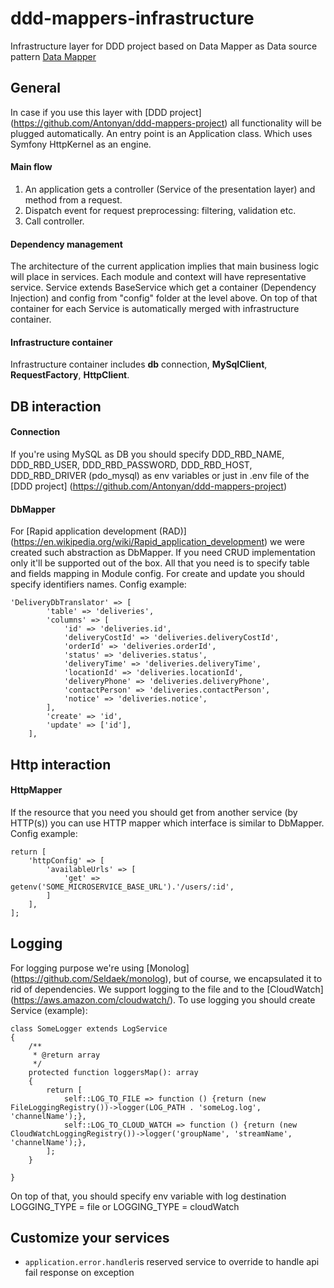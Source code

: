 # ddd-mappers-infrastructure
Infrastructure layer for DDD project based on Data Mapper as Data source pattern [Data Mapper](https://martinfowler.com/eaaCatalog/dataMapper.html)
<br/>

## General
In case if you use this layer with [DDD project] (https://github.com/Antonyan/ddd-mappers-project) all functionality will be plugged automatically. 
An entry point is an Application class. Which uses Symfony HttpKernel as an engine.
#### Main flow
1. An application gets a controller (Service of the presentation layer) and method from a request.
1. Dispatch event for request preprocessing: filtering, validation etc.
1. Call controller.
#### Dependency management
The architecture of the current application implies that main business logic will place in services. 
Each module and context will have representative service.
Service extends BaseService which get a container (Dependency Injection) and config from "config" folder at the level above. On top of that container for each Service is automatically merged with infrastructure container.
#### Infrastructure container
Infrastructure container includes **db** connection, **MySqlClient**, **RequestFactory**, **HttpClient**.

## DB interaction
#### Connection
If you're using MySQL as DB you should specify  DDD_RBD_NAME, DDD_RBD_USER, DDD_RBD_PASSWORD, DDD_RBD_HOST, DDD_RBD_DRIVER (pdo_mysql) as env variables or just in .env file of the [DDD project] (https://github.com/Antonyan/ddd-mappers-project)
#### DbMapper
For [Rapid application development (RAD)] (https://en.wikipedia.org/wiki/Rapid_application_development) we were created such abstraction as DbMapper.
If you need CRUD implementation only it'll be supported out of the box. All that you need is to specify table and fields mapping in Module config.
For create and update you should specify identifiers names. 
Config example:
```
'DeliveryDbTranslator' => [
        'table' => 'deliveries',
        'columns' => [
			'id' => 'deliveries.id',
			'deliveryCostId' => 'deliveries.deliveryCostId',
			'orderId' => 'deliveries.orderId',
			'status' => 'deliveries.status',
			'deliveryTime' => 'deliveries.deliveryTime',
			'locationId' => 'deliveries.locationId',
			'deliveryPhone' => 'deliveries.deliveryPhone',
			'contactPerson' => 'deliveries.contactPerson',
			'notice' => 'deliveries.notice',
        ],
        'create' => 'id',
        'update' => ['id'],
    ],
```
## Http interaction
#### HttpMapper
If the resource that you need you should get from another service (by HTTP(s)) you can use HTTP mapper which interface is similar to DbMapper.
Config example:
```
return [
    'httpConfig' => [
        'availableUrls' => [
            'get' => getenv('SOME_MICROSERVICE_BASE_URL').'/users/:id',
        ]
    ],
];
```

## Logging
For logging purpose we're using [Monolog] (https://github.com/Seldaek/monolog), but of course, we encapsulated it to rid of dependencies.
We support logging to the file and to the [CloudWatch] (https://aws.amazon.com/cloudwatch/).
To use logging you should create Service (example):
```
class SomeLogger extends LogService
{
    /**
     * @return array
     */
    protected function loggersMap(): array
    {
        return [
            self::LOG_TO_FILE => function () {return (new FileLoggingRegistry())->logger(LOG_PATH . 'someLog.log', 'channelName');},
            self::LOG_TO_CLOUD_WATCH => function () {return (new CloudWatchLoggingRegistry())->logger('groupName', 'streamName', 'channelName');},
        ];
    }

}
```
On top of that, you should specify env variable with log destination LOGGING_TYPE = file or 
LOGGING_TYPE = cloudWatch

## Customize your services
- ```application.error.handler```is reserved service to override to handle api fail response on exception
